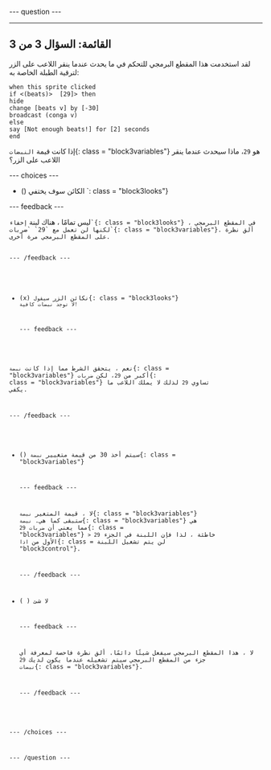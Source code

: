 
--- question ---

---
القائمة: السؤال 3 من 3
---

لقد استخدمت هذا المقطع البرمجي للتحكم في ما يحدث عندما ينقر اللاعب على الزر لترقية الطبلة الخاصة به:

```blocks3
when this sprite clicked
if <(beats)>  [29]> then 
hide
change [beats v] by [-30] 
broadcast (conga v) 
else
say [Not enough beats!] for [2] seconds 
end
```

إذا كانت قيمة `النبضات`{: class = "block3variables"} هو `29`، ماذا سيحدث عندما ينقر اللاعب على الزر؟

--- choices ---

- () الكائن سوف </code> يختفي `: class = "block3looks"}</p>

<p spaces-before="2">--- feedback ---</p>

<p spaces-before="2">ليس تمامًا ، هناك لبنة <code>إخفاء`{: class = "block3looks"} في المقطع البرمجي ، لكنها لن تعمل مع `29` `ضربات`{: class = "block3variables"}. ألق نظرة على المقطع البرمجي مرة أخرى.

  --- /feedback ---

- (x) نكائن الزر `سيقول`{: class = "block3looks"} `لا توجد نبضات كافية!`

  --- feedback ---

نعم ، يتحقق الشرط مما إذا كانت `نبضة`{: class = "block3variables"} أكبر من `29`، لكن `ضربات`{: class = "block3variables"} تساوي `29` لذلك لا يملك اللاعب ما يكفي.

  --- /feedback ---

- () سيتم أخذ 30 من قيمة متغيير `نبضة`{: class = "block3variables"}

  --- feedback ---

  لا ، قيمة المتغير `نبضة`{: class = "block3variables"} ستبقى كما هي. `نبضة`{: class = "block3variables"} هي `29` مما يعني أن `ضربات`{: class = "block3variables"} `> 29` خاطئة ، لذا فإن اللبنة في الجزء الأول من `اذا`{: class = لن يتم تشغيل اللبنة "block3control"}.

  --- /feedback ---

- ( ) لا شئ

  --- feedback ---

  لا ، هذا المقطع البرمجي سيفعل شيئًا دائمًا. ألق نظرة فاحصة لمعرفة أي جزء من المقطع البرمجي سيتم تشغيله عندما يكون لديك `29` `نبضات`{: class = "block3variables"}.

  --- /feedback ---

--- /choices ---

--- /question ---
